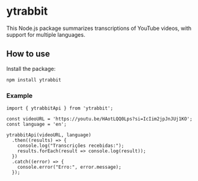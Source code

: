 # ytrabbit

This Node.js package summarizes transcriptions of YouTube videos, with support for multiple languages.

## How to use

Install the package:

```bash
npm install ytrabbit
```

### Example

```
import { ytrabbitApi } from 'ytrabbit';

const videoURL = 'https://youtu.be/HAotLQQ0Lps?si=IcIim2jpJnJUj1KO';
const language = 'en';

ytrabbitApi(videoURL, language)
  .then((results) => {
    console.log("Transcrições recebidas:");
    results.forEach(result => console.log(result));
  })
  .catch((error) => {
    console.error("Erro:", error.message);
  });    
```
